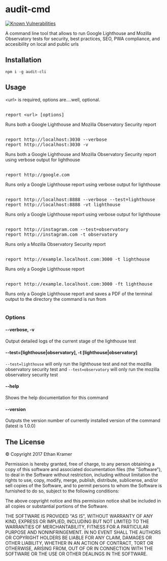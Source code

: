 # audit-cmd
                
[![Known Vulnerabilities](https://snyk.io/test/github/ekdevdes/audit-cli/badge.svg?targetFile=package.json)](https://snyk.io/test/github/ekdevdes/audit-cli?targetFile=package.json)

A command line tool that allows to run Google Lighthouse and Mozilla Observatory tests for security, best practices, SEO, PWA compliance, and accesibility on local and public urls

## Installation

`npm i -g audit-cli`

## Usage
*&lt;url&gt;* is required, options are....well, optional.<br><br>

<pre>
report &lt;url&gt; [options]
</pre>
Runs both a Google Lighthouse and Mozilla Observatory Security report<br><br>

<pre>
report http://localhost:3030 --verbose
report http://localhost:3030 -v
</pre>
Runs both a Google Lighthouse and Mozilla Observatory Security report using verbose output for lighthouse<br><br>

<pre>
report http://google.com
</pre>
Runs only a Google Lighthouse report using verbose output for lighthouse<br><br>

<pre>
report http://localhost:8888 --verbose --test=lighthouse
report http://localhost:8888 -vt lighthouse
</pre>
Runs only a Google Lighthouse report using verbose output for lighthouse<br><br>

<pre>
report http://instagram.com --test=observatory
report http://instagram.com -t observatory
</pre>
Runs only a Mozilla Observatory Security report<br><br>

<pre>
report http://example.localhost.com:3000 -t lighthouse
</pre>
Runs only a Google Lighthouse report<br><br>

<pre>
report http://example.localhost.com:3000 -ft lighthouse
</pre>
Runs only a Google Lighthouse report and saves a PDF of the terminal output to the directory the command is run from<br><br>

### Options

#### --verbose, -v
Output detailed logs of the current stage of the lighthouse test

#### --test=[lighthouse|observatory], -t [lighthouse|observatory]
`--test=lighthouse` will only run the lighthouse test and not the mozilla observatory security test and `--test=observatory` will only run the mozilla observatory security test

#### --help
Shows the help documentation for this command

#### --version
Outputs the version number of currently installed version of the command (latest is 1.0.0)

## The License

&copy; Copyright 2017 Ethan Kramer

Permission is hereby granted, free of charge, to any person obtaining a copy of this software and associated documentation files (the "Software"), to deal in the Software without restriction, including without limitation the rights to use, copy, modify, merge, publish, distribute, sublicense, and/or sell copies of the Software, and to permit persons to whom the Software is furnished to do so, subject to the following conditions:

The above copyright notice and this permission notice shall be included in all copies or substantial portions of the Software.

THE SOFTWARE IS PROVIDED "AS IS", WITHOUT WARRANTY OF ANY KIND, EXPRESS OR IMPLIED, INCLUDING BUT NOT LIMITED TO THE WARRANTIES OF MERCHANTABILITY, FITNESS FOR A PARTICULAR PURPOSE AND NONINFRINGEMENT. IN NO EVENT SHALL THE AUTHORS OR COPYRIGHT HOLDERS BE LIABLE FOR ANY CLAIM, DAMAGES OR OTHER LIABILITY, WHETHER IN AN ACTION OF CONTRACT, TORT OR OTHERWISE, ARISING FROM, OUT OF OR IN CONNECTION WITH THE SOFTWARE OR THE USE OR OTHER DEALINGS IN THE SOFTWARE.
